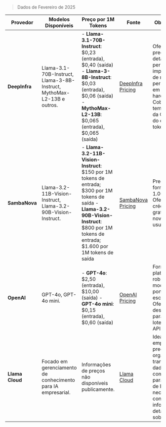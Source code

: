 > Dados de Fevereiro de 2025

| Provedor       | Modelos Disponíveis                                                                                               | Preço por 1M Tokens                                                                                                 | Fonte                                                                                      | Observações                                                                                                                                                                                                                             |
|---------------|------------------------------------------------------------------------------------------------------------------|---------------------------------------------------------------------------------------------------------------------|--------------------------------------------------------------------------------------------|-----------------------------------------------------------------------------------------------------------------------------------------------------------------------------------------------------------------------------------------|
| **DeepInfra**  | Llama-3.1-70B-Instruct, Llama-3-8B-Instruct, MythoMax-L2-13B e outros.                                          | - **Llama-3.1-70B-Instruct**: $0,23 (entrada), $0,40 (saída)  - **Llama-3-8B-Instruct**: $0,03 (entrada), $0,06 (saída)  - **MythoMax-L2-13B**: $0,065 (entrada), $0,065 (saída) | [DeepInfra Pricing](https://deepinfra.com/pricing)   | Oferece preços detalhados e permite a implantação de modelos personalizados em seu hardware. Cobra pelo tempo de uso da GPU além do custo por token. |
| **SambaNova**  | Llama-3.2-11B-Vision-Instruct, Llama-3.2-90B-Vision-Instruct.                                                    | - **Llama-3.2-11B-Vision-Instruct**: $150 por 1M tokens de entrada; $300 por 1M tokens de saída  - **Llama-3.2-90B-Vision-Instruct**: $800 por 1M tokens de entrada; $1.600 por 1M tokens de saída | [SambaNova Pricing](https://cloud.sambanova.ai/plans/pricing) | Preços fornecidos por 1.000 tokens. Oferece $5 em créditos gratuitos para novos usuários. |
| **OpenAI**     | GPT-4o, GPT-4o mini.                                                                                             | - **GPT-4o**: $2,50 (entrada), $10,00 (saída)  - **GPT-4o mini**: $0,15 (entrada), $0,60 (saída)                     | [OpenAI Pricing](https://openai.com/api/pricing)   | Fornece uma plataforma robusta com modelos de ponta e preços escalonáveis. Oferece descontos para uso em lote via Batch API. |
| **Llama Cloud**| Focado em gerenciamento de conhecimento para IA empresarial.                                                    | Informações de preços não disponíveis publicamente.                                                                 | [Llama Cloud](https://www.llamaindex.ai/enterprise)  | Ideal para empresas que precisam organizar e transformar dados complexos para modelos de IA. É necessário contato para informações detalhadas sobre preços. |
